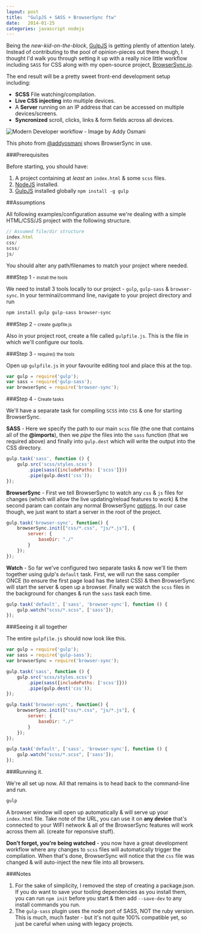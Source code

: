 ```yaml
---
layout: post
title:  "GulpJS + SASS + BrowserSync ftw"
date:   2014-01-25
categories: javascript nodejs
---
```


Being the *new-kid-on-the-block*, [GulpJS](http://gulpjs.com/) is getting plently of attention lately. Instead of contributing to the pool of opinion-pieces out there though, I thought I'd walk you through setting it up with a really nice little workflow including `SASS` for CSS along with my open-source project, [BrowserSync.io](http://www.browsersync.io).

The end result will be a pretty sweet front-end development setup including:

- **SCSS** File watching/compilation.
- **Live CSS injecting** into multiple devices.
- A **Server** running on an IP address that can be accessed on multiple devices/screens.
- **Syncronized** scroll, clicks, links & form fields across all devices.

![Modern Developer workflow - Image by Addy Osmani](https://pbs.twimg.com/media/BehaekGCEAAp9bM.jpg)

This photo from  [@addyosmani](https://twitter.com/addyosmani) shows BrowserSync in use.

###Prerequisites

Before starting, you should have:

1. A project containing at *least* an `index.html` & some `scss` files.
2. [NodeJS](http://nodejs.org) installed.
3. [GulpJS](http://gulpjs.com/) installed globally `npm install -g gulp`

##Assumptions

All following examples/configuration assume we're dealing with a simple HTML/CSS/JS project with the following structure.

```js
// Assumed file/dir structure
index.html
css/
scss/
js/
```
You should alter any path/filenames to match your project where needed.

###Step 1 - <small>install the tools</small>

We need to install 3 tools locally to our project - `gulp`, `gulp-sass` & `browser-sync`. In your terminal/command line, navigate to your project directory and run 

```bash
npm install gulp gulp-sass browser-sync
```

###Step 2 - <small>create gulpfile.js</small>

Also in your project root, create a file called `gulpfile.js`. This is the file in which we'll configure our tools.

###Step 3 - <small>require() the tools</small>

Open up `gulpfile.js` in your favourite editing tool and place this at the top.

```js
var gulp = require('gulp');
var sass = require('gulp-sass');
var browserSync = require('browser-sync');
```

###Step 4 - <small>Create tasks</small>

We'll have a separate task for compiling `SCSS` into `CSS` & one for starting BrowserSync.

**SASS** - Here we specify the path to our main `scss` file (the one that contains all of the **@imports**), then we *pipe* the files into the `sass` function (that we required above) and finally into `gulp.dest` which will write the output into the CSS directory.

```js
gulp.task('sass', function () {
    gulp.src('scss/styles.scss')
        .pipe(sass({includePaths: ['scss']}))
        .pipe(gulp.dest('css'));
});
```

**BrowserSync** - First we tell BrowserSync to watch any `css` & `js` files for changes (which will allow the live updating/reload features to work) & the second param can contain any normal BrowserSync [options](https://github.com/shakyShane/browser-sync/wiki/Working-with-a-Config-File). In our case though, we just want to start a server in the root of the project.

```js
gulp.task('browser-sync', function() {
    browserSync.init(["css/*.css", "js/*.js"], {
        server: {
            baseDir: "./"
        }
    });
});

```

**Watch** - So far we've configured two separate tasks & now we'll tie them together using gulp's `default` task. First, we will run the sass compiler ONCE (to ensure the first page load has the latest CSS) & then BrowserSync will start the server & open up a browser. Finally we watch the `scss` files in the background for changes & run the `sass` task each time.

```js
gulp.task('default', ['sass', 'browser-sync'], function () {
    gulp.watch("scss/*.scss", ['sass']);
});
```

###Seeing it all together

The entire `gulpfile.js` should now look like this.

```js
var gulp = require('gulp');
var sass = require('gulp-sass');
var browserSync = require('browser-sync');

gulp.task('sass', function () {
    gulp.src('scss/styles.scss')
        .pipe(sass({includePaths: ['scss']}))
        .pipe(gulp.dest('css'));
});

gulp.task('browser-sync', function() {
    browserSync.init(["css/*.css", "js/*.js"], {
        server: {
            baseDir: "./"
        }
    });
});

gulp.task('default', ['sass', 'browser-sync'], function () {
    gulp.watch("scss/*.scss", ['sass']);
});
```

###Running it.

We're all set up now. All that remains is to head back to the command-line and run.

```bash
gulp
```

A browser window will open up automatically & will serve up your `index.html` file. Take note of the URL, you can use it on **any device** that's connected to your WIFI network & all of the BrowserSync features will work across them all. (create for reponsive stuff).

**Don't forget, you're being watched** - you now have a great development workflow where any changes to `scss` files will automatically trigger the compilation. When that's done, BrowserSync will notice that the `css` file was changed & will auto-inject the new file into all browsers.

###Notes

1. For the sake of simplicity, I removed the step of creating a package.json. If you do want to save your tooling dependencies as you install them, you can run `npm init` before you start & then add `--save-dev` to any install commands you run.
2. The `gulp-sass` plugin uses the node port of SASS, NOT the ruby version. This is much, much faster - but it's not quite 100% compatible yet, so just be careful when using with legacy projects.





